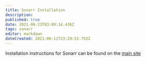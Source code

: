 ```yaml
---
title: Sonarr Installation
description: 
published: true
date: 2021-06-23T03:09:14.436Z
tags: sonarr
editor: markdown
dateCreated: 2021-06-11T23:29:52.753Z
---
```


Installation instructions for Sonarr can be found on the [main site](https://sonarr.tv/#downloads-v3)
